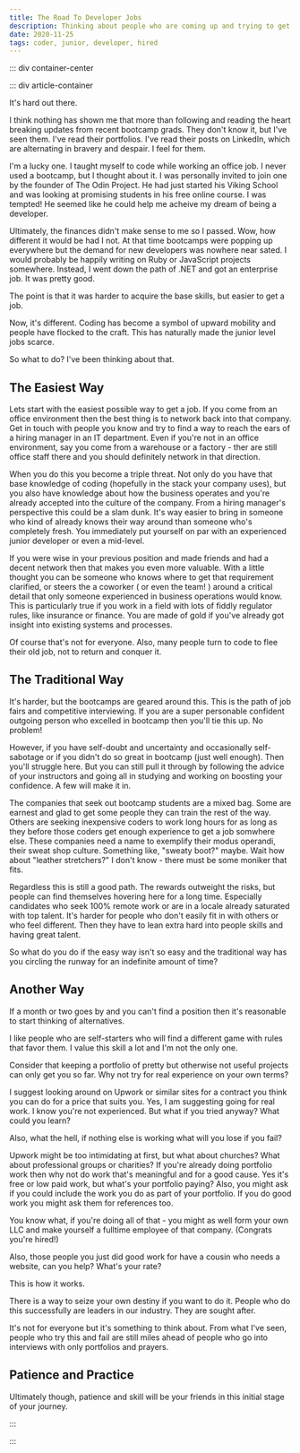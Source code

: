 ```yaml
---
title: The Road To Developer Jobs
description: Thinking about people who are coming up and trying to get hired.
date: 2020-11-25
tags: coder, junior, developer, hired
---
```


<page-header title="The Road To Developer Jobs"></page-header>

::: div container-center

::: div article-container

It's hard out there.

I think nothing has shown me that more than following and reading the heart breaking updates from recent bootcamp grads. They don't know it, but I've seen them. I've read their portfolios. I've read their posts on LinkedIn, which are alternating in bravery and despair. I feel for them.

I'm a lucky one. I taught myself to code while working an office job. I never used a bootcamp, but I thought about it. I was personally invited to join one by the founder of The Odin Project. He had just started his Viking School and was looking at promising students in his free online course. I was tempted! He seemed like he could help me acheive my dream of being a developer.

Ultimately, the finances didn't make sense to me so I passed. Wow, how different it would be had I not. At that time bootcamps were popping up everywhere but the demand for new developers was nowhere near sated. I would probably be happily writing on Ruby or JavaScript projects somewhere. Instead, I went down the path of .NET and got an enterprise job. It was pretty good.

The point is that it was harder to acquire the base skills, but easier to get a job. 

Now, it's different. Coding has become a symbol of upward mobility and people have flocked to the craft. This has naturally made the junior level jobs scarce.

So what to do? I've been thinking about that.

## The Easiest Way

Lets start with the easiest possible way to get a job. If you come from an office environment then the best thing is to network back into that company. Get in touch with people you know and try to find a way to reach the ears of a hiring manager in an IT department. Even if you're not in an office environment, say you come from a warehouse or a factory - ther are still office staff there and you should definitely network in that direction.

When you do this you become a triple threat. Not only do you have that base knowledge of coding (hopefully in the stack your company uses), but you also have knowledge about how the business operates and you're already accepted into the culture of the company. From a hiring manager's perspective this could be a slam dunk. It's way easier to bring in someone who kind of already knows their way around than someone who's completely fresh. You immediately put yourself on par with an experienced junior developer or even a mid-level.

If you were wise in your previous position and made friends and had a decent network then that makes you even more valuable. With a little thought you can be someone who knows where to get that requirement clarified, or steers the a coworker ( or even the team! ) around a critical detail that only someone experienced in business operations would know. This is particularly true if you work in a field with lots of fiddly regulator rules, like insurance or finance. You are made of gold if you've already got insight into existing systems and processes.

Of course that's not for everyone. Also, many people turn to code to flee their old job, not to return and conquer it. 

## The Traditional Way

It's harder, but the bootcamps are geared around this. This is the path of job fairs and competitive interviewing. If you are a super personable confident outgoing person who excelled in bootcamp then you'll tie this up. No problem!

However, if you have self-doubt and uncertainty and occasionally self-sabotage or if you didn't do so great in bootcamp (just well enough). Then you'll struggle here. But you can still pull it through by following the advice of your instructors and going all in studying and working on boosting your confidence. A few will make it in.

The companies that seek out bootcamp students are a mixed bag. Some are earnest and glad to get some people they can train the rest of the way. Others are seeking inexpensive coders to work long hours for as long as they before those coders get enough experience to get a job somwhere else. These companies need a name to exemplify their modus operandi, their sweat shop culture. Something like, "sweaty boot?" maybe. Wait how about "leather stretchers?" I don't know - there must be some moniker that fits.

Regardless this is still a good path. The rewards outweight the risks, but people can find themselves hovering here for a long time. Especially candidates who seek 100% remote work or are in a locale already saturated with top talent. It's harder for people who don't easily fit in with others or who feel different. Then they have to lean extra hard into people skills and having great talent.

So what do you do if the easy way isn't so easy and the traditional way has you circling the runway for an indefinite amount of time?

## Another Way

If a month or two goes by and you can't find a position then it's reasonable to start thinking of alternatives. 

I like people who are self-starters who will find a different game with rules that favor them. I value this skill a lot and I'm not the only one. 

Consider that keeping a portfolio of pretty but otherwise not useful projects can only get you so far. Why not try for real experience on your own terms?

I suggest looking around on Upwork or similar sites for a contract you think you can do for a price that suits you. Yes, I am suggesting going for real work. I know you're not experienced. But what if you tried anyway? What could you learn? 

Also, what the hell, if nothing else is working what will you lose if you fail?

Upwork might be too intimidating at first, but what about churches? What about professional groups or charities? If you're already doing portfolio work then why not do work that's meaningful and for a good cause. Yes it's free or low paid work, but what's your portfolio paying? Also, you might ask if you could include the work you do as part of your portfolio. If you do good work you might ask them for references too.

You know what, if you're doing all of that - you might as well form your own LLC and make yourself a fulltime employee of that company. (Congrats you're hired!)

Also, those people you just did good work for have a cousin who needs a website, can you help? What's your rate?

This is how it works.

There is a way to seize your own destiny if you want to do it. People who do this successfully are leaders in our industry. They are sought after.

It's not for everyone but it's something to think about. From what I've seen, people who try this and fail are still miles ahead of people who go into interviews with only portfolios and prayers. 

## Patience and Practice

Ultimately though, patience and skill will be your friends in this initial stage of your journey. 

:::

:::
